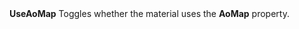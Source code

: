 <tr>
<td><strong>UseAoMap</strong></td>
<td>Toggles whether the material uses the <strong>AoMap</strong> property.</td>
</tr>
